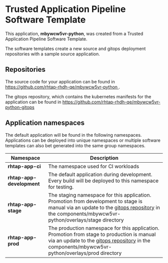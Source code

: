 # Trusted Application Pipeline Software Template

This application, **mbywcw5vr-python**, was created from a Trusted Application Pipeline Software Template.

The software templates create a new source and gitops deployment repositories with a sample source application. 

## Repositories

The source code for your application can be found in [https://github.com/rhtap-rhdh-qe/mbywcw5vr-python ](https://github.com/rhtap-rhdh-qe/mbywcw5vr-python ).
 
The gitops repository, which contains the kubernetes manifests for the application can be found in 
[https://github.com/rhtap-rhdh-qe/mbywcw5vr-python-gitops ](https://github.com/rhtap-rhdh-qe/mbywcw5vr-python-gitops ) 

## Application namespaces 

The default application will be found in the following namespaces. Applications can be deployed into unique namespaces or multiple software templates can also bet generated into the same group namespaces.  

|  Namespace   |  Description   |  
| -------- | -------- |
| **rhtap-app-ci** | The namespace used for CI workloads |
| **rhtap-app-development** | The default application during development. Every build will be deployed to this namespace for testing. |
| **rhtap-app-stage** | The staging namespace for this application. Promotion from development to stage is manual via an update to the [gitops repository](https://github.com/rhtap-rhdh-qe/mbywcw5vr-python-gitops ) in the components/mbywcw5vr-python/overlays/stage directory |
| **rhtap-app-prod** | The production namespace for this application. Promotion from stage to production is manual via an update to the [gitops repository](https://github.com/rhtap-rhdh-qe/mbywcw5vr-python-gitops ) in the components/mbywcw5vr-python/overlays/prod directory |